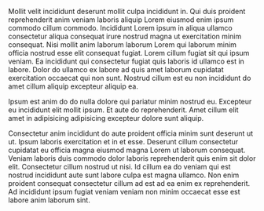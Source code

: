 Mollit velit incididunt deserunt mollit culpa incididunt in. Qui duis proident reprehenderit anim veniam laboris aliquip Lorem eiusmod enim ipsum commodo cillum commodo. Incididunt Lorem ipsum in aliqua ullamco consectetur aliqua consequat irure nostrud magna ut exercitation minim consequat. Nisi mollit anim laborum laborum Lorem qui laborum minim officia nostrud esse elit consequat fugiat. Lorem cillum fugiat sit qui ipsum veniam. Ea incididunt qui consectetur fugiat quis laboris id ullamco est in labore. Dolor do ullamco ex labore ad quis amet laborum cupidatat exercitation occaecat qui non sunt. Nostrud cillum est eu non incididunt do amet cillum aliquip excepteur aliquip ea.

Ipsum est anim do do nulla dolore qui pariatur minim nostrud eu. Excepteur eu incididunt elit mollit ipsum. Et aute do reprehenderit. Amet cillum elit amet in adipisicing adipisicing excepteur dolore sunt aliquip.

Consectetur anim incididunt do aute proident officia minim sunt deserunt ut ut. Ipsum laboris exercitation et in et esse. Deserunt cillum consectetur cupidatat eu officia magna eiusmod magna Lorem ut laborum consequat. Veniam laboris duis commodo dolor laboris reprehenderit quis enim sit dolor elit. Consectetur cillum nostrud ut nisi. Id cillum ea do veniam qui est nostrud incididunt aute sunt labore culpa est magna ullamco. Non enim proident consequat consectetur cillum ad est ad ea enim ex reprehenderit. Ad incididunt ipsum fugiat veniam veniam non minim occaecat esse est labore anim laborum sint.
